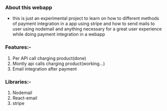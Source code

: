 ### About this webapp
* this is just an experimental project  to learn on how to different methods of payment integration in a app using stripe and how to send mails to user using nodemail and anything necessary for a great user experience while doing payment integration in  a webapp

### Features:-
1. Per API call charging product(done)
1. Montly api calls charging product(working...)
1. Email integration after payment

### Libraries:-
1. Nodemail
1. React-email
1. stripe
